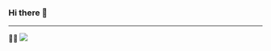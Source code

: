 ### Hi there 👋
---
👩‍⚖️
<img src="https://img.shields.io/badge/Python-3776AB?style=for-the-badge&logo=Python&logoColor=White">
<!--
**raincross7/raincross7** is a ✨ _special_ ✨ repository because its `README.md` (this file) appears on your GitHub profile.

Here are some ideas to get you started:

- 🔭 I’m currently working on ...
- 🌱 I’m currently learning ...
- 👯 I’m looking to collaborate on ...
- 🤔 I’m looking for help with ...
- 💬 Ask me about ...
- 📫 How to reach me: ...
- 😄 Pronouns: ...
- ⚡ Fun fact: ...
-->
